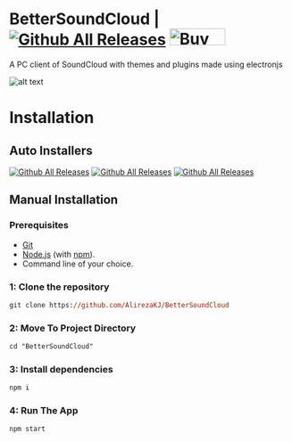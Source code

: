 # BetterSoundCloud | [![Github All Releases](https://img.shields.io/github/downloads/AlirezaKJ/BetterSoundCloud/total.svg?style=for-the-badge&color=orange)](https://github.com/AlirezaKJ/BetterSoundCloud/releases) <a href="https://www.buymeacoffee.com/alirezakj" target="_blank"><img src="https://cdn.buymeacoffee.com/buttons/v2/default-red.png" alt="Buy Me A Coffee" style="height: 30px !important;width: 100px !important;" ></a>

A PC client of SoundCloud with themes and plugins made using electronjs

![alt text](https://cdn.discordapp.com/attachments/1061293941372227595/1061295401761767515/image.png)
# Installation

## Auto Installers

[![Github All Releases](https://img.shields.io/badge/Portable-Download-yellowgreen?style=for-the-badge&logo=electron-builder&logoColor=white)](https://github.com/AlirezaKJ/BetterSoundCloud/releases/download/V0.3.0/BetterSoundCloud.0.3.0.exe)
[![Github All Releases](https://img.shields.io/badge/Windows-Download-blue?style=for-the-badge&logo=windows11&logoColor=white)](https://github.com/AlirezaKJ/BetterSoundCloud/releases/download/V0.3.0/BetterSoundCloud.0.3.0.msi)
[![Github All Releases](https://img.shields.io/badge/Source-Download-yellow?style=for-the-badge&logo=javascript&logoColor=white)](https://github.com/AlirezaKJ/BetterSoundCloud/archive/refs/tags/V0.3.0.zip)

## Manual Installation

### Prerequisites
- [Git](https://git-scm.com)
- [Node.js](https://nodejs.org/en/) (with [npm](https://www.npmjs.com/)).
- Command line of your choice.

### 1: Clone the repository
```ps
git clone https://github.com/AlirezaKJ/BetterSoundCloud
```

### 2: Move To Project Directory
```ps
cd "BetterSoundCloud"
```

### 3: Install dependencies
```ps
npm i
```
### 4: Run The App
```ps
npm start
```
